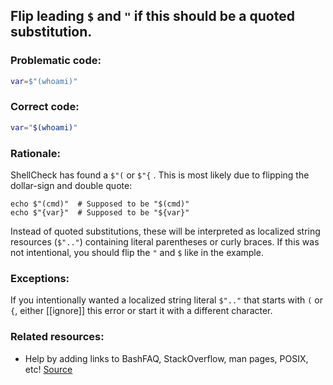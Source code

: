 ## Flip leading `$` and `"` if this should be a quoted substitution.

### Problematic code:

```sh
var=$"(whoami)"
```

### Correct code:

```sh
var="$(whoami)"
```

### Rationale:

ShellCheck has found a `$"(` or `$"{` . This is most likely due to flipping the dollar-sign and double quote:

    echo $"(cmd)"  # Supposed to be "$(cmd)"
    echo $"{var}"  # Supposed to be "${var}"

Instead of quoted substitutions, these will be interpreted as localized string resources (`$".."`) containing literal parentheses or curly braces. If this was not intentional, you should flip the `"` and `$` like in the example.

### Exceptions:

If you intentionally wanted a localized string literal `$".."` that starts with `(` or `{`, either [[ignore]] this error or start it with a different character.

### Related resources:

* Help by adding links to BashFAQ, StackOverflow, man pages, POSIX, etc!
[Source](https://github.com/koalaman/shellcheck/wiki/SC2247)


